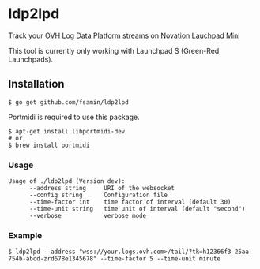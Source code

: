 # ldp2lpd

Track your [OVH Log Data Platform streams](https://www.ovh.com/fr/data-platforms/logs/) on [Novation Lauchpad Mini](https://global.novationmusic.com/launch/launchpad-mini)

This tool is currently only working with Launchpad S (Green-Red Launchpads).

## Installation

```
$ go get github.com/fsamin/ldp2lpd
```

Portmidi is required to use this package.

```
$ apt-get install libportmidi-dev
# or
$ brew install portmidi
```

### Usage
```
Usage of ./ldp2lpd (Version dev):
      --address string     URI of the websocket
      --config string      Configuration file
      --time-factor int    time factor of interval (default 30)
      --time-unit string   time unit of interval (default "second")
      --verbose            verbose mode
```

### Example
```
$ ldp2lpd --address "wss://your.logs.ovh.com>/tail/?tk=h12366f3-25aa-754b-abcd-zrd678e1345678" --time-factor 5 --time-unit minute
```